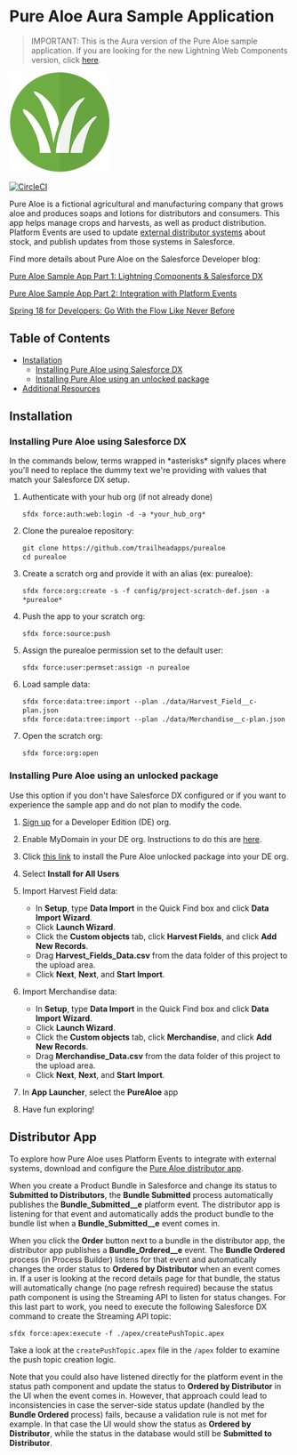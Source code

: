 # Pure Aloe Aura Sample Application

> IMPORTANT: This is the Aura version of the Pure Aloe sample application. If you are looking for the new Lightning Web Components version, click [here](https://github.com/trailheadapps/purealoe-lwc).


![purealoe-logo](purealoe-logo.png)

[![CircleCI](https://circleci.com/gh/trailheadapps/purealoe.svg?style=svg)](https://circleci.com/gh/trailheadapps/purealoe)

Pure Aloe is a fictional agricultural and manufacturing company that grows aloe and produces soaps and lotions for distributors and consumers. This app helps manage crops and harvests, as well as product distribution. Platform Events are used to update [external distributor systems](https://github.com/trailheadapps/purealoe-distributor) about stock, and publish updates from those systems in Salesforce.

Find more details about Pure Aloe on the Salesforce Developer blog:

[Pure Aloe Sample App Part 1: Lightning Components & Salesforce DX](https://developer.salesforce.com/blogs/2017/11/pure-aloe-sample-application-part-1-lightning-components-salesforce-dx.html)

[Pure Aloe Sample App Part 2: Integration with Platform Events](https://developer.salesforce.com/blogs/2017/11/pure-aloe-sample-app-part-2-integration-platform-events.html)

[Spring 18 for Developers: Go With the Flow Like Never Before](https://developer.salesforce.com/blogs/2018/01/spring-18-for-developers-flow.html)


## Table of Contents

*   [Installation](#installation)
    *   [Installing Pure Aloe using Salesforce DX](#installing-pure-aloe-using-salesforce-dx)
    *   [Installing Pure Aloe using an unlocked package](#installing-pure-aloe-using-an-unlocked-package)
*   [Additional Resources](#additional-resources)


## Installation

### Installing Pure Aloe using Salesforce DX
In the commands below, terms wrapped in \*asterisks\* signify places where you'll need to replace the dummy text we're providing with values that match your Salesforce DX setup.

1. Authenticate with your hub org (if not already done)
    ```
    sfdx force:auth:web:login -d -a *your_hub_org*
    ```

1. Clone the purealoe repository:
    ```
    git clone https://github.com/trailheadapps/purealoe
    cd purealoe
    ```

1. Create a scratch org and provide it with an alias (ex: purealoe):
    ```
    sfdx force:org:create -s -f config/project-scratch-def.json -a *purealoe*
    ```

1. Push the app to your scratch org:
    ```
    sfdx force:source:push
    ```

1. Assign the purealoe permission set to the default user:
    ```
    sfdx force:user:permset:assign -n purealoe
    ```

1. Load sample data:
    ```
    sfdx force:data:tree:import --plan ./data/Harvest_Field__c-plan.json
    sfdx force:data:tree:import --plan ./data/Merchandise__c-plan.json
    ```

1. Open the scratch org:
    ```
    sfdx force:org:open
    ```

### Installing Pure Aloe using an unlocked package
Use this option if you don't have Salesforce DX configured or if you want to experience the sample app and do not plan to modify the code.

1. [Sign up](https://developer.salesforce.com/signup) for a Developer Edition (DE) org.

1. Enable MyDomain in your DE org. Instructions to do this are [here](https://trailhead.salesforce.com/modules/identity_login/units/identity_login_my_domain).

1. Click [this link](https://login.salesforce.com/packaging/installPackage.apexp?p0=04t1I0000036u9DQAQ) to install the Pure Aloe unlocked package into your DE org.

1. Select **Install for All Users**

1. Import Harvest Field data:
    - In **Setup**, type **Data Import** in the Quick Find box and click **Data Import Wizard**.
    - Click **Launch Wizard**.
    - Click the **Custom objects** tab, click **Harvest Fields**, and click **Add New Records**.
    - Drag **Harvest_Fields_Data.csv** from the data folder of this project to the upload area.
    - Click **Next**, **Next**, and **Start Import**.

1. Import Merchandise data:
    - In **Setup**, type **Data Import** in the Quick Find box and click **Data Import Wizard**.
    - Click **Launch Wizard**.
    - Click the **Custom objects** tab, click **Merchandise**, and click **Add New Records**.
    - Drag **Merchandise_Data.csv** from the data folder of this project to the upload area.
    - Click **Next**, **Next**, and **Start Import**.

1. In **App Launcher**, select the **PureAloe** app

1. Have fun exploring!

## Distributor App

To explore how Pure Aloe uses Platform Events to integrate with external systems, download and configure the [Pure Aloe distributor app](https://github.com/trailheadapps/purealoe-distributor).

When you create a Product Bundle in Salesforce and change its status to **Submitted to Distributors**, the **Bundle Submitted** process automatically publishes the **Bundle_Submitted__e** platform event. The distributor app is listening for that event and automatically adds the product bundle to the bundle list when a **Bundle_Submitted__e** event comes in.

When you click the **Order** button next to a bundle in the distributor app, the distributor app publishes a **Bundle_Ordered__e** event. The **Bundle Ordered** process (in Process Builder) listens for that event and automatically changes the order status to **Ordered by Distributor** when an event comes in. If a user is looking at the record details page for that bundle, the status will automatically change (no page refresh required) because the status path component is using the Streaming API to listen for status changes. For this last part to work, you need to execute the following Salesforce DX command to create the Streaming API topic:

```
sfdx force:apex:execute -f ./apex/createPushTopic.apex
```

Take a look at the `createPushTopic.apex` file in the `/apex` folder to examine the push topic creation logic.

Note that you could also have listened directly for the platform event in the status path component and update the status to **Ordered by Distributor** in the UI when the event comes in. However, that approach could lead to inconsistencies in case the server-side status update (handled by the **Bundle Ordered** process) fails, because a validation rule is not met for example. In that case the UI would show the status as **Ordered by Distributor**, while the status in the database would still be **Submitted to Distributor**.
